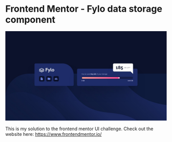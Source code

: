 # Frontend Mentor - Fylo data storage component

![Design preview for the Fylo data storage component coding challenge](./desktop-design.jpg)
 
 This is my solution to the frontend mentor UI challenge.
 Check out the website here: https://www.frontendmentor.io/
